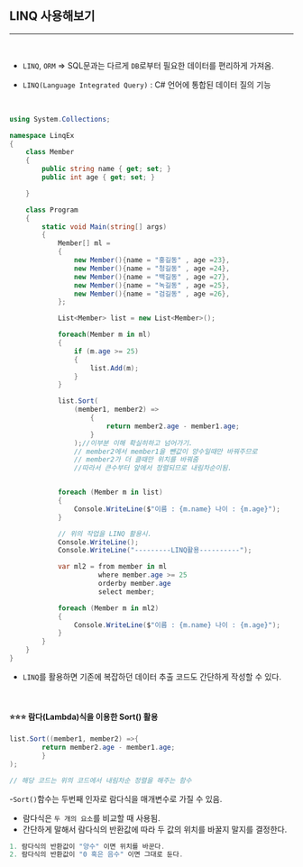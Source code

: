 ## LINQ 사용해보기
-----

<br />

- `LINQ`, `ORM` => SQL문과는 다르게 `DB`로부터 필요한 데이터를 편리하게 가져옴.

- `LINQ(Language Integrated Query)` : C# 언어에 통합된 데이터 질의 기능 

<br />

```csharp
using System.Collections;

namespace LinqEx
{       
    class Member
    {
        public string name { get; set; }
        public int age { get; set; }

    }

    class Program
    {
        static void Main(string[] args)
        {
            Member[] ml =
            {
                new Member(){name = "홍길동" , age =23},
                new Member(){name = "청길동" , age =24},
                new Member(){name = "백길동" , age =27},
                new Member(){name = "녹길동" , age =25},
                new Member(){name = "검길동" , age =26},
            };

            List<Member> list = new List<Member>();

            foreach(Member m in ml)
            {
                if (m.age >= 25)
                {
                    list.Add(m);
                }
            }

            list.Sort(
                (member1, member2) =>
                    {
                        return member2.age - member1.age;
                    }
                );//이부분 이해 확실히하고 넘어가기.
                // member2에서 member1을 뺀값이 양수일때만 바꿔주므로 
                // member2가 더 클때만 위치를 바꿔줌
                //따라서 큰수부터 앞에서 정렬되므로 내림차순이됨.


            foreach (Member m in list)
            {
                Console.WriteLine($"이름 : {m.name} 나이 : {m.age}");
            }

            // 위의 작업을 LINQ 활용시.
            Console.WriteLine();
            Console.WriteLine("---------LINQ활용----------");

            var ml2 = from member in ml
                      where member.age >= 25
                      orderby member.age
                      select member;

            foreach (Member m in ml2)
            {
                Console.WriteLine($"이름 : {m.name} 나이 : {m.age}");
            }
        }
    }
}
```

- `LINQ`를 활용하면 기존에 복잡하던 데이터 추출 코드도 간단하게 작성할 수 있다.

<br />

#### ⭐️⭐️⭐️ 람다(Lambda)식을 이용한 Sort() 활용

```csharp
list.Sort((member1, member2) =>{
        return member2.age - member1.age;
        }
);

// 해당 코드는 위의 코드에서 내림차순 정렬을 해주는 함수
```

-`Sort()`함수는 두번째 인자로 람다식을 매개변수로 가질 수 있음. 
- 람다식은 `두 개의 요소`를 비교할 때 사용됨.
- 간단하게 말해서 람다식의 반환값에 따라 두 값의 위치를 바꿀지 말지를 결정한다.

```csharp
1. 람다식의 반환값이 "양수" 이면 위치를 바꾼다.
2. 람다식의 반환값이 "0 혹은 음수" 이면 그대로 둔다.
```



